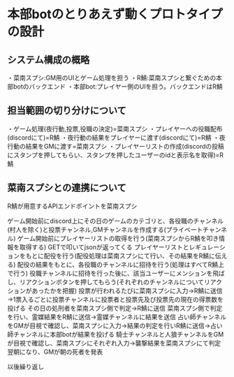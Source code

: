 # 本部botのとりあえず動くプロトタイプの設計


## システム構成の概略
・菜南スプシ:GM用のUIとゲーム処理を担う
・R鯖:菜南スプシと繋ぐための本部botのバックエンド
・本部bot:プレイヤー側のUIを担う。バックエンドはR鯖
## 担当範囲の切り分けについて
・ゲーム処理(夜行動,投票,役職の決定)=菜南スプシ
・プレイヤーへの役職配布(discordにて)=R鯖
・夜行動の結果をプレイヤーに渡す(discordにて)=R鯖
・夜行動の結果をGMに渡す=菜南スプシ
・プレイヤーリストの作成(discordの投稿にスタンプを押してもらい、スタンプを押したユーザーのidと表示名を取得)=R鯖

## 菜南スプシとの連携について
R鯖が用意するAPIエンドポイントを菜南スプシ

ゲーム開始前にdiscord上にその日のゲームのカテゴリと、各役職のチャンネル(村人を除く)と投票チャンネル,GMチャンネルを作成する(プライベートチャンネル)
ゲーム開始前にプレイヤーリストの取得を行う(菜南スプシからR鯖を叩き情報を取得する) GETで叩いてjsonが返ってくる
プレイヤーリストとレギュレーションをもとに配役を行う(配役処理は菜南スプシにて行い、その結果をR鯖に伝える)
配役の結果をもとに、各役職のチャンネルに招待を行う(処理はすべてR鯖上で行う)
役職チャンネルに招待を行った後に、該当ユーザーにメンションを飛ばし、リアクションボタンを押してもらう(それぞれのチャンネルについてリアクションがあったかを把握)
投票が行われるたびに菜南スプシに入力→R鯖に送信→1票入るごとに投票チャンネルに投票者と投票先及び投票先の現在の得票数を投げる
その日の処刑者を菜南スプシ側で判定→R鯖に送信
菜南スプシ側で判定を行い、霊媒結果をR鯖に送信→霊媒チャンネルに結果を送信
占い師チャンネルをGMが目視で確認し、菜南スプシに入力→結果の判定を行いR鯖に送信→占い師チャンネルに本部botが結果を投げる
騎士チャンネルと人狼チャンネルをGMが目視で確認し、菜南スプシにそれぞれ入力→襲撃結果を菜南スプシにて判定
翌朝になり、GMが朝の死者を発表

以後繰り返し